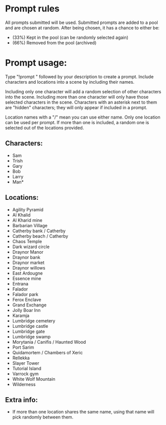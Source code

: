 # Prompt rules
All prompts submitted will be used. Submitted prompts are added to a pool and are chosen at random. After being chosen, it has a chance to either be: 
- (33%) Kept in the pool (can be randomly selected again)
- (66%) Removed from the pool (archived)

# Prompt usage:
Type "!prompt " followed by your description to create a prompt. Include characters and locations into a scene by including their names. 

Including only one character will add a random selection of other characters into the scene. Including more than one character will only have those selected characters in the scene. Characters with an asterisk next to them are "hidden" characters; they will only appear if included in a prompt.

Location names with a "/" mean you can use either name. Only one location can be used per prompt. If more than one is included, a random one is selected out of the locations provided. 

## Characters:
- Sam
- Trish
- Gary
- Bob
- Larry
- Man*

## Locations:
- Agility Pyramid
- Al Khalid
- Al Kharid mine
- Barbarian Village
- Catherby bank / Catherby
- Catherby beach / Catherby
- Chaos Temple
- Dark wizard circle
- Draynor Manor
- Draynor bank
- Draynor market
- Draynor willows
- East Ardougne
- Essence mine
- Entrana
- Falador
- Falador park
- Ferox Enclave
- Grand Exchange
- Jolly Boar Inn
- Karamja
- Lumbridge cemetery
- Lumbridge castle
- Lumbridge gate
- Lumbridge swamp
- Morytania / Canifis / Haunted Wood
- Port Sarim
- Quidamortem / Chambers of Xeric
- Rellekka
- Slayer Tower
- Tutorial Island
- Varrock gym
- White Wolf Mountain
- Wilderness

## Extra info:
- If more than one location shares the same name, using that name will pick randomly between them.
